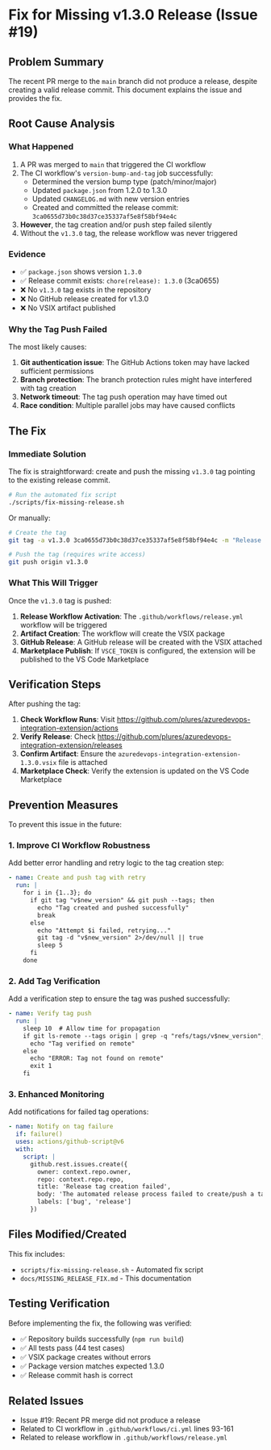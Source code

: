 # Fix for Missing v1.3.0 Release (Issue #19)

## Problem Summary

The recent PR merge to the `main` branch did not produce a release, despite creating a valid release commit. This document explains the issue and provides the fix.

## Root Cause Analysis

### What Happened
1. A PR was merged to `main` that triggered the CI workflow
2. The CI workflow's `version-bump-and-tag` job successfully:
   - Determined the version bump type (patch/minor/major)
   - Updated `package.json` from 1.2.0 to 1.3.0
   - Updated `CHANGELOG.md` with new version entries
   - Created and committed the release commit: `3ca0655d73b0c38d37ce35337af5e8f58bf94e4c`
3. **However**, the tag creation and/or push step failed silently
4. Without the `v1.3.0` tag, the release workflow was never triggered

### Evidence
- ✅ `package.json` shows version `1.3.0`
- ✅ Release commit exists: `chore(release): 1.3.0` (3ca0655)
- ❌ No `v1.3.0` tag exists in the repository
- ❌ No GitHub release created for v1.3.0
- ❌ No VSIX artifact published

### Why the Tag Push Failed
The most likely causes:
1. **Git authentication issue**: The GitHub Actions token may have lacked sufficient permissions
2. **Branch protection**: The branch protection rules might have interfered with tag creation
3. **Network timeout**: The tag push operation may have timed out
4. **Race condition**: Multiple parallel jobs may have caused conflicts

## The Fix

### Immediate Solution
The fix is straightforward: create and push the missing `v1.3.0` tag pointing to the existing release commit.

```bash
# Run the automated fix script
./scripts/fix-missing-release.sh
```

Or manually:
```bash
# Create the tag
git tag -a v1.3.0 3ca0655d73b0c38d37ce35337af5e8f58bf94e4c -m "Release v1.3.0"

# Push the tag (requires write access)
git push origin v1.3.0
```

### What This Will Trigger
Once the `v1.3.0` tag is pushed:

1. **Release Workflow Activation**: The `.github/workflows/release.yml` workflow will be triggered
2. **Artifact Creation**: The workflow will create the VSIX package
3. **GitHub Release**: A GitHub release will be created with the VSIX attached
4. **Marketplace Publish**: If `VSCE_TOKEN` is configured, the extension will be published to the VS Code Marketplace

## Verification Steps

After pushing the tag:

1. **Check Workflow Runs**: Visit https://github.com/plures/azuredevops-integration-extension/actions
2. **Verify Release**: Check https://github.com/plures/azuredevops-integration-extension/releases
3. **Confirm Artifact**: Ensure the `azuredevops-integration-extension-1.3.0.vsix` file is attached
4. **Marketplace Check**: Verify the extension is updated on the VS Code Marketplace

## Prevention Measures

To prevent this issue in the future:

### 1. Improve CI Workflow Robustness
Add better error handling and retry logic to the tag creation step:

```yaml
- name: Create and push tag with retry
  run: |
    for i in {1..3}; do
      if git tag "v$new_version" && git push --tags; then
        echo "Tag created and pushed successfully"
        break
      else
        echo "Attempt $i failed, retrying..."
        git tag -d "v$new_version" 2>/dev/null || true
        sleep 5
      fi
    done
```

### 2. Add Tag Verification
Add a verification step to ensure the tag was pushed successfully:

```yaml
- name: Verify tag push
  run: |
    sleep 10  # Allow time for propagation
    if git ls-remote --tags origin | grep -q "refs/tags/v$new_version"; then
      echo "Tag verified on remote"
    else
      echo "ERROR: Tag not found on remote"
      exit 1
    fi
```

### 3. Enhanced Monitoring
Add notifications for failed tag operations:

```yaml
- name: Notify on tag failure
  if: failure()
  uses: actions/github-script@v6
  with:
    script: |
      github.rest.issues.create({
        owner: context.repo.owner,
        repo: context.repo.repo,
        title: 'Release tag creation failed',
        body: 'The automated release process failed to create/push a tag. Manual intervention required.',
        labels: ['bug', 'release']
      })
```

## Files Modified/Created

This fix includes:
- `scripts/fix-missing-release.sh` - Automated fix script
- `docs/MISSING_RELEASE_FIX.md` - This documentation

## Testing Verification

Before implementing the fix, the following was verified:
- ✅ Repository builds successfully (`npm run build`)
- ✅ All tests pass (44 test cases)
- ✅ VSIX package creates without errors
- ✅ Package version matches expected 1.3.0
- ✅ Release commit hash is correct

## Related Issues

- Issue #19: Recent PR merge did not produce a release
- Related to CI workflow in `.github/workflows/ci.yml` lines 93-161
- Related to release workflow in `.github/workflows/release.yml`
